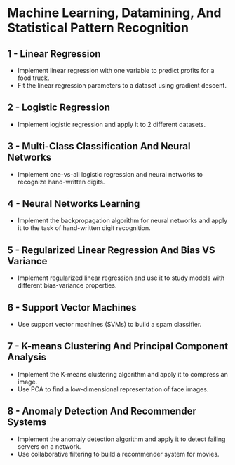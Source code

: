 # Machine Learning, Datamining, And Statistical Pattern Recognition #

## 1 - Linear Regression ##
* Implement linear regression with one variable to predict profits for a food truck.
* Fit the linear regression parameters to a dataset using gradient descent.

## 2 - Logistic Regression ##
* Implement logistic regression and apply it to 2 different datasets.

## 3 - Multi-Class Classification And Neural Networks ##
* Implement one-vs-all logistic regression and neural networks to recognize hand-written digits.

## 4 - Neural Networks Learning ##
* Implement the backpropagation algorithm for neural networks and apply it to the task of hand-written digit recognition.

## 5 - Regularized Linear Regression And Bias VS Variance ##
* Implement regularized linear regression and use it to study models with different bias-variance properties.

## 6 - Support Vector Machines ##
* Use support vector machines (SVMs) to build a spam classifier.

## 7 - K-means Clustering And Principal Component Analysis ##
* Implement the K-means clustering algorithm and apply it to compress an image.
* Use PCA to find a low-dimensional representation of face images.

## 8 - Anomaly Detection And Recommender Systems ##
* Implement the anomaly detection algorithm and apply it to detect failing servers on a network.
* Use collaborative filtering to build a recommender system for movies.

